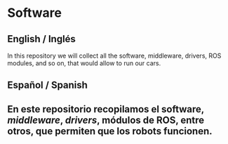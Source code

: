# Software

## English / Inglés
In this repository we will collect all the software, middleware, drivers, ROS modules, and so on, that would allow to run our cars. 

## Español / Spanish
En este repositorio recopilamos el software, _middleware_, _drivers_, módulos de ROS, entre otros, que permiten que los robots funcionen.
-----

